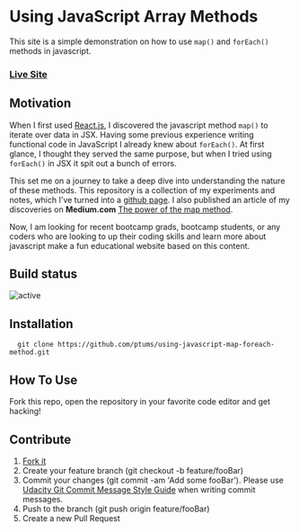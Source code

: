 # Using JavaScript Array Methods

This site is a simple demonstration on how to use ```map()``` and ```forEach()``` methods in javascript. 

### [Live Site](https://ptums.github.io/using-javascript-array-methods/)

## Motivation

When I first used [React.js](https://reactjs.org), I discovered the javascript method ```map()``` to iterate over data in JSX. Having some previous experience writing functional code in JavaScript I already knew about ```forEach()```.  At first glance, I thought they served the same purpose, but when I tried using ```forEach()``` in JSX it spit out a bunch of errors.

This set me on a journey to take a deep dive into understanding the nature of these methods. This repository is a collection of my experiments and notes, which I've turned into a [github page](https://ptums.github.io/using-javascript-array-methods/). I also published an article of my discoveries on **Medium.com** [The power of the map method](https://medium.com/@petertumulty/the-power-of-the-map-method-4db6b1a73655).

Now, I am looking for recent bootcamp grads, bootcamp students, or any coders who are looking to up their coding skills and learn more about javascript make a fun educational website based on this content. 

## Build status

![active](https://www.repostatus.org/badges/latest/active.svg)

## Installation

``` 
  git clone https://github.com/ptums/using-javascript-map-foreach-method.git
```

## How To Use

Fork this repo, open the repository in your favorite code editor and get hacking!

## Contribute

1. [Fork it](https://github.com/ptums/using-javascript-array-methods/fork)
2. Create your feature branch (git checkout -b feature/fooBar)
3. Commit your changes (git commit -am 'Add some fooBar'). Please use [Udacity Git Commit Message Style Guide](https://udacity.github.io/git-styleguide/) when writing commit messages.
4. Push to the branch (git push origin feature/fooBar)
5. Create a new Pull Request
